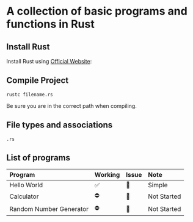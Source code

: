 # A collection of basic programs and functions in Rust

## Install Rust

Install Rust using [Official Website](https://www.rust-lang.org/tools/install):

## Compile Project

    rustc filename.rs

Be sure you are in the correct path when compiling.

## File types and associations

    .rs

## List of programs

| Program                 | Working | Issue | Note        |
| :---------------------- | :------ | :---- | :---------- |
| Hello World             | ✅      | 🔕    | Simple      |
| Calculator              | ⛔      | 🔔    | Not Started |
| Random Number Generator | ⛔      | 🔔    | Not Started |
